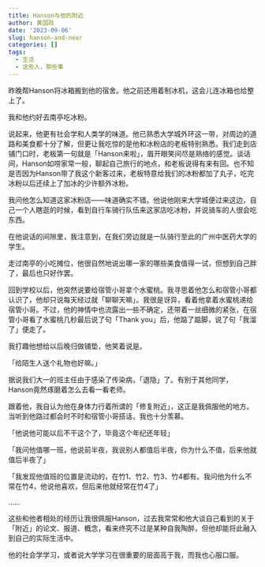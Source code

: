 ```yaml
---
title: Hanson与他的附近
author: 黄国政
date: '2023-09-06'
slug: hanson-and-near
categories: []
tags:
  - 生活
  - 这些人，那些事
---
```


<!--more-->

昨晚帮Hanson将冰箱搬到他的宿舍。他之前还用着制冰机，这会儿连冰箱也给整上了。

我和他约好去南亭吃冰粉。

说起来，他更有社会学和人类学的味道。他已熟悉大学城外环这一带，对周边的道路和美食都十分了解，但更让我吃惊的是他和冰粉店的老板特别熟悉。我们走到店铺门口时，老板第一句就是「Hanson来啦」，眉开眼笑间尽是熟络的感觉。谈话间，Hanson如唠家常一般，聊起自己旅行的地点，和老板说得有来有回。也不知是否因为Hanson带了我这个新客过来，老板特意给我们的冰粉都加了丸子，吃完冰粉以后还续上了加冰的少许额外冰粉。

我问他怎么知道这家冰粉店——味道确实不错。他说他刚来大学城便过来这边，自己一个人瞎逛的时候，看到自行车骑行队伍来这家店吃冰粉，并说骑车的人很会吃东西。

在他说话的间隙里，我注意到，在我们旁边就是一队骑行至此的广州中医药大学的学生。

走过南亭的小吃摊位，他很自然地说出哪一家的哪些美食值得一试，但想到自己胖了，最后也只好作罢。

回到学校以后，他突然说要给宿管小哥拿个水蜜桃。我寻思着他怎么和宿管小哥都认识了，他却只说每天经过就「聊聊天嘛」。我很是讶异，看着他拿着水蜜桃递给宿管小哥。不过，他的神情中也流露出一些不确定，还带着一丝细微的紧张，在宿管小哥看了水蜜桃几秒最后说了句「Thank you」后，他踮了踮脚，说了句「我溜了」便走了。

我打趣他想给以后晚归做铺垫，他笑着说是。

「给陌生人送个礼物也好嘛。」

据说我们大一的班主任由于感染了传染病，「退隐」了。有别于其他同学，Hanson竟然琢磨着怎么去看一看老师。

跟着他，我自认为他在身体力行着所谓的「修复附近」，这正是我佩服他的地方。当听到他路过都会时不时和宿管小哥搭话，我也十分羡慕。

「他说他可能以后不干这个了，毕竟这个年纪还年轻」

「我问他值哪一班，他说前半夜，我说别人都值后半夜，你为什么不值，后来他就值后半夜了」

「我发现他值班的位置是流动的，在竹1、竹2、竹3、竹4都有。我问他为什么不常在竹4，他说他喜欢，但后来他就经常在竹4了」

……

这些和他者相处的经历让我很佩服Hanson，过去我常常和他大谈自己看到的关于「附近」的论文、报道、概念，看来终究不过是某种自我陶醉，但他却能将此融入到自己的实际生活中。

他的社会学学习，或者说大学学习在很重要的层面高于我，而我也心服口服。